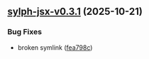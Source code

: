 ## [sylph-jsx-v0.3.1](https://github.com/dpchamps/sylph.jsx/compare/sylph-jsx-v0.3.0...sylph-jsx-v0.3.1) (2025-10-21)

### Bug Fixes

* broken symlink ([fea798c](https://github.com/dpchamps/sylph.jsx/commit/fea798c190db52eafd60bf8db3709b34266bb05a))
